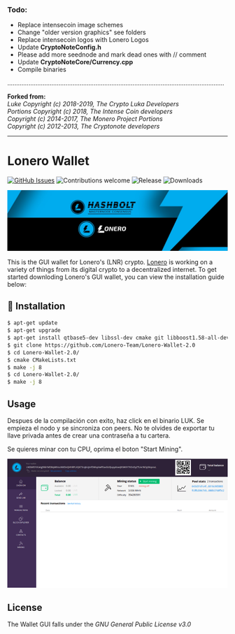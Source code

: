 ### Todo:
- Replace intensecoin image schemes  
- Change "older version graphics" see folders
- Replace intensecoin logos with Lonero Logos  
- Update **CryptoNoteConfig.h**
- Please add more seednode and mark dead ones with // comment
- Update **CryptoNoteCore/Currency.cpp**
- Compile binaries  

...........................................................................................................................

**Forked from:**  
*Luke Copyright (c) 2018-2019, The Crypto Luka Developers*  
*Portions Copyright (c) 2018, The Intense Coin developers*  
*Copyright (c) 2014-2017, The Monero Project Portions*  
*Copyright (c) 2012-2013, The Cryptonote developers*

---  

# Lonero Wallet

[![GitHub Issues](https://img.shields.io/github/issues/Lonero-Team/Lonero-Wallet-2.0.svg?style=flat-square)](https://github.com/cryptoluka/cryptoluka/issues)
![Contributions welcome](https://img.shields.io/badge/contributions-welcome-orange.svg?style=flat-square)
![Release](https://img.shields.io/github/release/Lonero-Team/Lonero-Wallet-2.0.svg?style=flat-square)
![Downloads](https://img.shields.io/github/downloads/Lonero-Team/Lonero-Wallet-2.0/latest/total.svg)

<img src="https://raw.githubusercontent.com/Mentors4EDU/Images/master/banner.png">

This is the GUI wallet for Lonero's (LNR) crypto. [Lonero](https://lonero.org) is working on a variety of things from its digital crypto to a decentralized internet. To get started downloding Lonero's GUI wallet, you can view the installation guide below:


## 💾 Installation


```bash
$ apt-get update
$ apt-get upgrade
$ apt-get install qtbase5-dev libssl-dev cmake git libboost1.58-all-dev build-essential g++
$ git clone https://github.com/Lonero-Team/Lonero-Wallet-2.0
$ cd Lonero-Wallet-2.0/
$ cmake CMakeLists.txt
$ make -j 8
$ cd Lonero-Wallet-2.0/
$ make -j 8
```

## Usage

Despues de la compilación con exito, haz click en el binario LUK. Se empieza el nodo y se sincroniza con peers. No te olvides de exportar tu llave privada antes de crear una contraseña a tu cartera.

Se quieres minar con tu CPU, oprima el boton "Start Mining".

<img src="https://raw.githubusercontent.com/Mentors4EDU/Images/master/Untitled%20design(347).png">

## License
The Wallet GUI falls under the *GNU General Public License v3.0*

